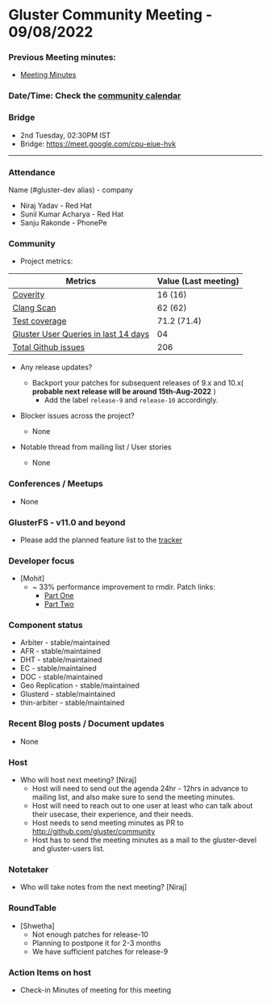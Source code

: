 # Gluster Community Meeting -  09/08/2022


### Previous Meeting minutes:

- [Meeting Minutes](https://github.com/gluster/community/tree/master/meetings)

### Date/Time: Check the [community calendar](https://calendar.google.com/event?action=TEMPLATE&tmeid=MDQ0YmRydTllMXYzdWFoMmpsbjdqNXJlYmNfMjAyMDEwMjdUMDkwMDAwWiBzYWptb2hhbUByZWRoYXQuY29t&tmsrc=sajmoham%40redhat.com&scp=ALL)

### Bridge
  - 2nd Tuesday, 02:30PM IST
  - Bridge: https://meet.google.com/cpu-eiue-hvk


-------

### Attendance
Name (#gluster-dev alias) - company

* Niraj Yadav - Red Hat
* Sunil Kumar Acharya - Red Hat
* Sanju Rakonde - PhonePe

### Community

* Project metrics:

|    Metrics                |   Value (Last meeting)  |
| ------------------------- | -------- |
|[Coverity](https://scan.coverity.com/projects/gluster-glusterfs)  | 16 (16)  |
|[Clang Scan](https://build.gluster.org/job/clang-scan/lastBuild/) |   62 (62)  |
|[Test coverage](https://build.gluster.org/job/line-coverage/lastCompletedBuild/Line_20Coverage_20Report/)|    71.2 (71.4) |
|[Gluster User Queries in last 14 days](https://lists.gluster.org/pipermail/gluster-users/2022-July/thread.html)        |     04     |
|[Total Github issues](https://github.com/gluster/glusterfs/issues)       |    206   |


* Any release updates?
    * Backport your patches for subsequent releases of 9.x and 10.x( **probable next release will be around 15th-Aug-2022** )
        * Add the label `release-9` and `release-10` accordingly.

* Blocker issues across the project?
    * None


* Notable thread from mailing list / User stories
    * None


### Conferences / Meetups

*  None


### GlusterFS - v11.0 and beyond
*   Please add the planned feature list to the [tracker](https://github.com/gluster/glusterfs/issues/3023)

### Developer focus

* [Mohit]
    * ~ 33% performance improvement to rmdir. Patch links:
        * [Part One](https://github.com/gluster/glusterfs/pull/3684)
        * [Part Two](https://github.com/gluster/glusterfs/pull/3686)



### Component status
* Arbiter - stable/maintained
* AFR - stable/maintained
* DHT - stable/maintained
* EC - stable/maintained
* DOC - stable/maintained
* Geo Replication - stable/maintained
* Glusterd - stable/maintained
* thin-arbiter - stable/maintained


### Recent Blog posts / Document updates

* None


### Host

* Who will host next meeting? [Niraj]
  - Host will need to send out the agenda 24hr - 12hrs in advance to mailing list, and also make sure to send the meeting minutes.
  - Host will need to reach out to one user at least who can talk about their usecase, their experience, and their needs.
  - Host needs to send meeting minutes as PR to http://github.com/gluster/community
  - Host has to send the meeting minutes as a mail to the gluster-devel and gluster-users list.


### Notetaker

* Who will take notes from the next meeting? [Niraj]


### RoundTable
* [Shwetha]
    * Not enough patches for release-10
    * Planning to postpone it for 2-3 months
    * We have sufficient patches for release-9

### Action Items on host
* Check-in Minutes of meeting for this meeting
